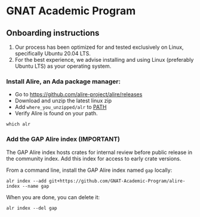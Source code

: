 # GNAT Academic Program

## Onboarding instructions

1. Our process has been optimized for and tested exclusively on Linux, specifically Ubuntu 20.04 LTS.    
2. For the best experience, we advise installing and using Linux (preferably Ubuntu LTS) as your operating system.

### Install Alire, an Ada package manager: 
- Go to https://github.com/alire-project/alire/releases
- Download and unzip the latest linux zip
- Add `where_you_unzipped/alr` to [PATH](https://phoenixnap.com/kb/linux-add-to-path)  
- Verify Alire is found on your path. 
``` 
which alr
```

### Add the GAP Alire index (IMPORTANT)
The GAP Alire index hosts crates for internal review before public release in the community index. Add this index for access to early crate versions.

From a command line, install the GAP Alire index named `gap` locally:
```
alr index --add git+https://github.com/GNAT-Academic-Program/alire-index --name gap
```

When you are done, you can delete it:
```
alr index --del gap
```
